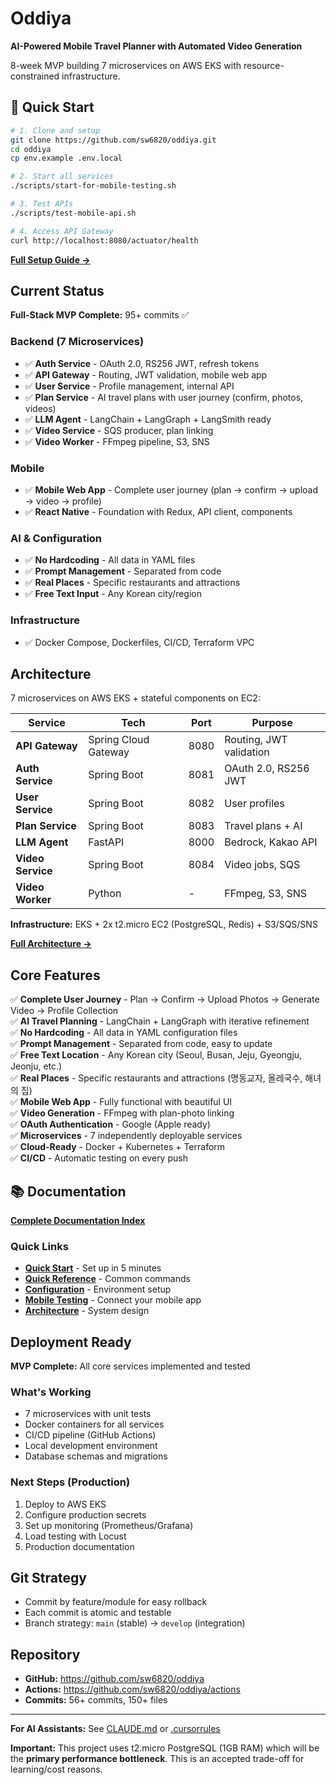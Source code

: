 # Oddiya

**AI-Powered Mobile Travel Planner with Automated Video Generation**

8-week MVP building 7 microservices on AWS EKS with resource-constrained infrastructure.

## 🚀 Quick Start

```bash
# 1. Clone and setup
git clone https://github.com/sw6820/oddiya.git
cd oddiya
cp env.example .env.local

# 2. Start all services
./scripts/start-for-mobile-testing.sh

# 3. Test APIs
./scripts/test-mobile-api.sh

# 4. Access API Gateway
curl http://localhost:8080/actuator/health
```

**[Full Setup Guide →](docs/development/getting-started.md)**

## Current Status

**Full-Stack MVP Complete:** 95+ commits ✅

### Backend (7 Microservices)
- ✅ **Auth Service** - OAuth 2.0, RS256 JWT, refresh tokens
- ✅ **API Gateway** - Routing, JWT validation, mobile web app
- ✅ **User Service** - Profile management, internal API
- ✅ **Plan Service** - AI travel plans with user journey (confirm, photos, videos)
- ✅ **LLM Agent** - LangChain + LangGraph + LangSmith ready
- ✅ **Video Service** - SQS producer, plan linking
- ✅ **Video Worker** - FFmpeg pipeline, S3, SNS

### Mobile
- ✅ **Mobile Web App** - Complete user journey (plan → confirm → upload → video → profile)
- ✅ **React Native** - Foundation with Redux, API client, components

### AI & Configuration
- ✅ **No Hardcoding** - All data in YAML files
- ✅ **Prompt Management** - Separated from code
- ✅ **Real Places** - Specific restaurants and attractions
- ✅ **Free Text Input** - Any Korean city/region

### Infrastructure
- ✅ Docker Compose, Dockerfiles, CI/CD, Terraform VPC

## Architecture

7 microservices on AWS EKS + stateful components on EC2:

| Service | Tech | Port | Purpose |
|---------|------|------|---------|
| **API Gateway** | Spring Cloud Gateway | 8080 | Routing, JWT validation |
| **Auth Service** | Spring Boot | 8081 | OAuth 2.0, RS256 JWT |
| **User Service** | Spring Boot | 8082 | User profiles |
| **Plan Service** | Spring Boot | 8083 | Travel plans + AI |
| **LLM Agent** | FastAPI | 8000 | Bedrock, Kakao API |
| **Video Service** | Spring Boot | 8084 | Video jobs, SQS |
| **Video Worker** | Python | - | FFmpeg, S3, SNS |

**Infrastructure:** EKS + 2x t2.micro EC2 (PostgreSQL, Redis) + S3/SQS/SNS

**[Full Architecture →](docs/architecture/overview.md)**

## Core Features

✅ **Complete User Journey** - Plan → Confirm → Upload Photos → Generate Video → Profile Collection  
✅ **AI Travel Planning** - LangChain + LangGraph with iterative refinement  
✅ **No Hardcoding** - All data in YAML configuration files  
✅ **Prompt Management** - Separated from code, easy to update  
✅ **Free Text Location** - Any Korean city (Seoul, Busan, Jeju, Gyeongju, Jeonju, etc.)  
✅ **Real Places** - Specific restaurants and attractions (명동교자, 올레국수, 해녀의 집)  
✅ **Mobile Web App** - Fully functional with beautiful UI  
✅ **Video Generation** - FFmpeg with plan-photo linking  
✅ **OAuth Authentication** - Google (Apple ready)  
✅ **Microservices** - 7 independently deployable services  
✅ **Cloud-Ready** - Docker + Kubernetes + Terraform  
✅ **CI/CD** - Automatic testing on every push

## 📚 Documentation

**[Complete Documentation Index](docs/README.md)**

### Quick Links
- **[Quick Start](docs/development/getting-started.md)** - Set up in 5 minutes
- **[Quick Reference](docs/development/QUICK_REFERENCE.md)** - Common commands
- **[Configuration](docs/development/CONFIGURATION_MANAGEMENT.md)** - Environment setup
- **[Mobile Testing](docs/api/MOBILE_API_TESTING.md)** - Connect your mobile app
- **[Architecture](docs/architecture/overview.md)** - System design

## Deployment Ready

**MVP Complete:** All core services implemented and tested

### What's Working
- 7 microservices with unit tests
- Docker containers for all services
- CI/CD pipeline (GitHub Actions)
- Local development environment
- Database schemas and migrations

### Next Steps (Production)
1. Deploy to AWS EKS
2. Configure production secrets
3. Set up monitoring (Prometheus/Grafana)
4. Load testing with Locust
5. Production documentation

## Git Strategy

- Commit by feature/module for easy rollback
- Each commit is atomic and testable
- Branch strategy: `main` (stable) → `develop` (integration)

## Repository

- **GitHub:** https://github.com/sw6820/oddiya
- **Actions:** https://github.com/sw6820/oddiya/actions
- **Commits:** 56+ commits, 150+ files

---

**For AI Assistants:** See [CLAUDE.md](CLAUDE.md) or [.cursorrules](.cursorrules)

**Important:** This project uses t2.micro PostgreSQL (1GB RAM) which will be the **primary performance bottleneck**. This is an accepted trade-off for learning/cost reasons.
